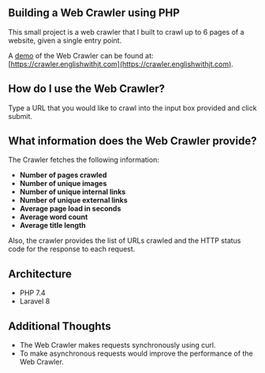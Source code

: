 ## Building a Web Crawler using PHP

This small project is a web crawler that I built to crawl up to 6 pages of a website, given a single
entry point.

A [demo](https://crawler.englishwithjt.com) of the Web Crawler can be found at: [https://crawler.englishwithjt.com](https://crawler.englishwithjt.com).

## How do I use the Web Crawler?

Type a URL that you would like to crawl into the input box provided and click submit.

## What information does the Web Crawler provide?

The Crawler fetches the following information:

- **Number of pages crawled**
- **Number of unique images**
- **Number of unique internal links**
- **Number of unique external links**
- **Average page load in seconds**
- **Average word count**
- **Average title length**

Also, the crawler provides the list of URLs crawled and the HTTP status code for the response to each request.

## Architecture

- PHP 7.4
- Laravel 8

## Additional Thoughts

- The Web Crawler makes requests synchronously using curl.
- To make asynchronous requests would improve the performance of the Web Crawler.
